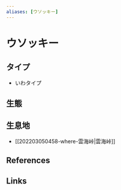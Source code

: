 ```yaml
---
aliases: [ウソッキー]
---
```

# ウソッキー

## タイプ

- いわタイプ

## 生態



## 生息地

- [[202203050458-where-雲海峠|雲海峠]]

## References



## Links


